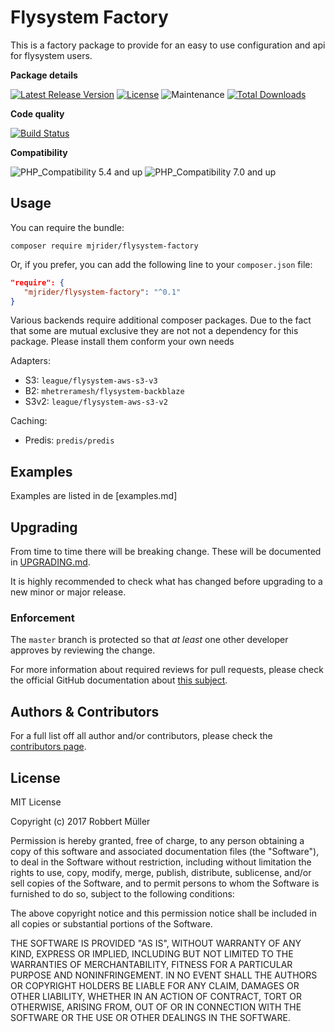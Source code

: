 # Flysystem Factory

This is a factory package to provide for an easy to use configuration and api for flysystem users.

**Package details** 

[![Latest Release Version](https://img.shields.io/github/release/mjrider/flysystem-factory.svg?style=flat-square)](https://packagist.org/packages/mjrider/flysystem-factory)
[![License](https://img.shields.io/github/license/mjrider/flysystem-factory.svg?style=flat-square)](https://packagist.org/packages/mjrider/flysystem-factory)
![Maintenance](https://img.shields.io/maintenance/yes/2017.svg?style=flat-square)
[![Total Downloads](https://img.shields.io/packagist/dt/mjrider/flysystem-factory.svg?style=flat-square)](https://packagist.org/packages/mjrider/flysystem-factory)

**Code quality**

[![Build Status](https://travis-ci.org/mjrider/flysystem-factory.svg?branch=master)](https://travis-ci.org/mjrider/flysystem-factory)

**Compatibility** 

![PHP_Compatibility 5.4 and up](https://img.shields.io/badge/empty-yes-brightgreen.svg?&label=PHP%20>=%205.4&style=flat-square)
![PHP_Compatibility 7.0 and up](https://img.shields.io/badge/empty-yes-brightgreen.svg?&label=PHP%20>=%207.0&style=flat-square)

## Usage

You can require the bundle:
```
composer require mjrider/flysystem-factory
```

Or, if you prefer, you can add the following line to your `composer.json` file:

```json
"require": {
   "mjrider/flysystem-factory": "^0.1"
}
```

Various backends require additional composer packages. Due to the fact that some are mutual exclusive they are not not a dependency for this package. Please install them conform your own needs

Adapters:
* S3: `league/flysystem-aws-s3-v3`
* B2: `mhetreramesh/flysystem-backblaze`
* S3v2: `league/flysystem-aws-s3-v2`

Caching:
* Predis: `predis/predis`


## Examples
Examples are listed in de [examples.md]

## Upgrading

From time to time there will be breaking change. These will be documented in [UPGRADING.md]. 

It is highly recommended to check what has changed before upgrading to a new minor or major release.
 
[UPGRADING.md]: https://github.com/mjrider/flysystem-factory/blob/master/UPGRADING.md

### Enforcement
The `master` branch is protected so that _at least_ one other developer approves
 by reviewing the change.

For more information about required reviews for pull requests, please check the official GitHub documentation about
[this subject].

[this subject]: https://help.github.com/articles/about-required-reviews-for-pull-requests/

## Authors & Contributors

For a full list off all author and/or contributors, please check the [contributors page].

[contributors page]: https://github.com/mjrider/flysystem-factory/graphs/contributors

## License
MIT License

Copyright (c) 2017 Robbert Müller

Permission is hereby granted, free of charge, to any person obtaining a copy
of this software and associated documentation files (the "Software"), to deal
in the Software without restriction, including without limitation the rights
to use, copy, modify, merge, publish, distribute, sublicense, and/or sell
copies of the Software, and to permit persons to whom the Software is
furnished to do so, subject to the following conditions:

The above copyright notice and this permission notice shall be included in all
copies or substantial portions of the Software.

THE SOFTWARE IS PROVIDED "AS IS", WITHOUT WARRANTY OF ANY KIND, EXPRESS OR
IMPLIED, INCLUDING BUT NOT LIMITED TO THE WARRANTIES OF MERCHANTABILITY,
FITNESS FOR A PARTICULAR PURPOSE AND NONINFRINGEMENT. IN NO EVENT SHALL THE
AUTHORS OR COPYRIGHT HOLDERS BE LIABLE FOR ANY CLAIM, DAMAGES OR OTHER
LIABILITY, WHETHER IN AN ACTION OF CONTRACT, TORT OR OTHERWISE, ARISING FROM,
OUT OF OR IN CONNECTION WITH THE SOFTWARE OR THE USE OR OTHER DEALINGS IN THE
SOFTWARE.
